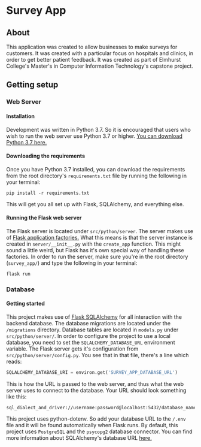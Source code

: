 # Survey App
## About
This application was created to allow businesses to make surveys for customers.
It was created with a particular focus on hospitals and clinics, in order to get
better patient feedback. It was created as part of Elmhurst College's Master's in 
Computer Information Technology's capstone project.

## Getting setup
### Web Server
#### Installation
Development was written in Python 3.7. So it is encouraged that users who wish to run
the web server use Python 3.7 or higher. [You can download Python 3.7 here.](https://www.python.org/downloads/release/python-377/)

#### Downloading the requirements
Once you have Python 3.7 installed, you can download the requirements from the root 
directory's `requirements.txt` file by running the following in your terminal:
```
pip install -r requirements.txt
```
This will get you all set up with Flask, SQLAlchemy, and everything else.

#### Running the Flask web server
The Flask server is located under `src/python/server`. The server makes use of 
[Flask application factories.](https://flask.palletsprojects.com/en/1.1.x/tutorial/factory/)
What this means is that the server instance is created in `server/__init__.py` with
the `create_app` function. This might sound a little weird, but Flask has it's own
special way of handling these factories. In order to run the server, make sure you're
in the root directory (`survey_app/`) and type the following in your terminal:
```bash
flask run
```

### Database
#### Getting started
This project makes use of [Flask SQLAlchemy](https://flask-sqlalchemy.palletsprojects.com/en/2.x/)
for all interaction with the backend database. The database migrations are located under the `/migrations`
directory.
Database tables are located in `models.py` under `src/python/server/`. In order to configure the project
to use a local database, you need to set the `SQLALCHEMY_DATABASE_URL` environment variable. The Flask
server gets it's configuration from `src/python/server/config.py`. You see that in that file, there's a 
line which reads:
```python
SQLALCHEMY_DATABASE_URI = environ.get('SURVEY_APP_DATABASE_URL')
```
This is how the URL is passed to the web server, and thus what the web server uses to connect to the
database. Your URL should look something like this:
```
sql_dialect_and_driver://username:password@localhost:5432/database_name
```
This project uses python-dotenv. So add your database URL to the `/.env` file and it will be found
automatically when Flask runs.
By default, this project uses `PostgreSQL` and the `psycopg2` database connector. You can find more 
information about SQLAlchemy's database URL [here.](https://docs.sqlalchemy.org/en/13/core/engines.html)
